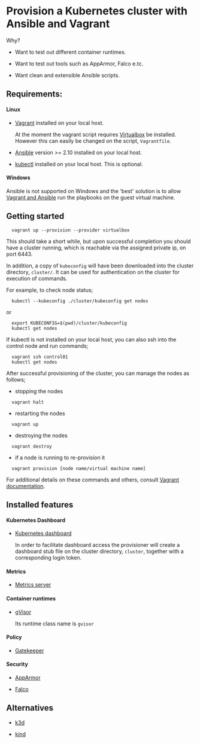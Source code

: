 Provision a Kubernetes cluster with Ansible and Vagrant
==============================================

Why?

* Want to test out different container runtimes.

* Want to test out tools such as AppArmor, Falco e.tc.

* Want clean and extensible Ansible scripts.

## Requirements:

#### Linux

* [Vagrant](https://developer.hashicorp.com/vagrant/docs/installation) installed on your local host.

  At the moment the vagrant script requires [Virtualbox](https://www.virtualbox.org/wiki/Documentation) be installed. However this can easily be changed on the script, `Vagrantfile`.

* [Ansible](https://docs.ansible.com/ansible/latest/installation_guide/intro_installation.html) version >= 2.10 installed on your local host.


* [kubectl](https://kubernetes.io/docs/tasks/tools/install-kubectl-linux/#install-using-native-package-management) installed on your local host. This is optional.

#### Windows

Ansible is not supported on Windows and the 'best' solution is to allow [Vagrant and Ansible](https://developer.hashicorp.com/vagrant/docs/provisioning/ansible_local) run the playbooks on the guest virtual machine.

## Getting started

```commandline
  vagrant up --provision --provider virtualbox
```

This should take a short while, but upon successful completion you should have a cluster running, which is reachable via the assigned private ip, on port 6443.

In addition, a copy of `kubeconfig` will have been downloaded into the cluster directory, `cluster/`. It can be used for authentication on the cluster for execution of commands.

For example, to check node status;

```commandline
  kubectl --kubeconfig ./cluster/kubeconfig get nodes
```

or

```commandline
  export KUBECONFIG=$(pwd)/cluster/kubeconfig
  kubectl get nodes
```

If kubectl is not installed on your local host, you can also ssh into the control node and run commands;

```commandline
  vagrant ssh control01
  kubectl get nodes
```

After successful provisioning of the cluster, you can manage the nodes as follows;

* stopping the nodes

```commandline
  vagrant halt
```

* restarting the nodes

```commandline
  vagrant up
```

* destroying the nodes

```commandline
  vagrant destroy
```

* if a node is running to re-provision it

```commandline
  vagrant provision [node name/virtual machine name]
```

For additional details on these commands and others, consult [Vagrant documentation](https://developer.hashicorp.com/vagrant/docs).

## Installed features

#### Kubernetes Dashboard

* [Kubernetes dashboard](https://github.com/kubernetes/dashboard)

  In order to facilitate dashboard access the provisioner will create a dashboard stub file on the cluster directory, `cluster`, together with a corresponding login token.

#### Metrics

* [Metrics server](https://github.com/kubernetes-sigs/metrics-server)

#### Container runtimes

* [gVisor](https://gvisor.dev/docs/)

  Its runtime class name is `gvisor`

#### Policy

* [Gatekeeper](https://open-policy-agent.github.io/gatekeeper/website/docs/)

#### Security

* [AppArmor](https://ubuntu.com/server/docs/security-apparmor)

* [Falco](https://falco.org/docs/)


## Alternatives

* [k3d](https://k3d.io/v5.4.9/)

* [kind](https://github.com/kubernetes-sigs/kind)
